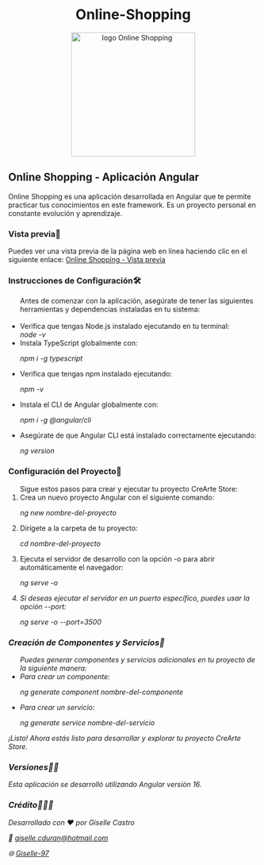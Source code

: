 <h1 align="center">Online-Shopping</h1>

<p align="center">
  <img src="https://github.com/Giselle-97/CreArte-Store/assets/131615505/01799f72-bd17-499e-b0e0-158c964b4cdb" alt="logo Online Shopping" width="250px">
</p>

<h2>Online Shopping - Aplicación Angular</h2>
Online Shopping es una aplicación desarrollada en Angular que te permite practicar tus conocimientos en este framework. Es un proyecto personal en constante evolución y aprendizaje.

<h3>Vista previa👀</h3>
Puedes ver una vista previa de la página web en línea haciendo clic en el siguiente enlace:
<a href="https://giselle-97.github.io/Online Shopping /">Online Shopping - Vista previa</a>

<h3>Instrucciones de Configuración🛠️</h3>
<ul>Antes de comenzar con la aplicación, asegúrate de tener las siguientes herramientas y dependencias instaladas en tu sistema:
</br></br>
<li>Verifica que tengas Node.js instalado ejecutando en tu terminal:</br>
  <i>node -v</i></li>

<li>Instala TypeScript globalmente con:
  
  <i>npm i -g typescript</i></li>

<li>Verifica que tengas npm instalado ejecutando:
  
<i>npm -v</i></li>

<li>Instala el CLI de Angular globalmente con:
  
<i>npm i -g @angular/cli</i></li>

<li>Asegúrate de que Angular CLI está instalado correctamente ejecutando:
  
  <i>ng version</i></li>
</ul>

<h3>Configuración del Proyecto🚀</h3>
<ol>Sigue estos pasos para crear y ejecutar tu proyecto CreArte Store:

<li>Crea un nuevo proyecto Angular con el siguiente comando:
  
<i>ng new nombre-del-proyecto</i></li>

<li>Dirígete a la carpeta de tu proyecto:
  
<i>cd nombre-del-proyecto</i></li>

<li>Ejecuta el servidor de desarrollo con la opción -o para abrir automáticamente el navegador:
  
<i>ng serve -o<i></li>

<li>Si deseas ejecutar el servidor en un puerto específico, puedes usar la opción --port:
  
<i>ng serve -o --port=3500<i></li>
</ol>
  
<h3>Creación de Componentes y Servicios🧩</h3>
<ul>Puedes generar componentes y servicios adicionales en tu proyecto de la siguiente manera:

<li>Para crear un componente:
  
ng generate component nombre-del-componente</li>

<li>Para crear un servicio:
  
ng generate service nombre-del-servicio</li>
</ul>
<p>¡Listo! Ahora estás listo para desarrollar y explorar tu proyecto CreArte Store.</p>

<h3>Versiones🧙‍♂️</h3>
<p>Esta aplicación se desarrolló utilizando Angular versión 16.</p>

<h3>Crédito🙋🏻‍♀️</h3>
Desarrollado con ❤️ por Giselle Castro

📩 [giselle.cduran@hotmail.com](mailto:giselle.cduran@hotmail.com)

🌐 [Giselle-97](https://github.com/Giselle-97)
